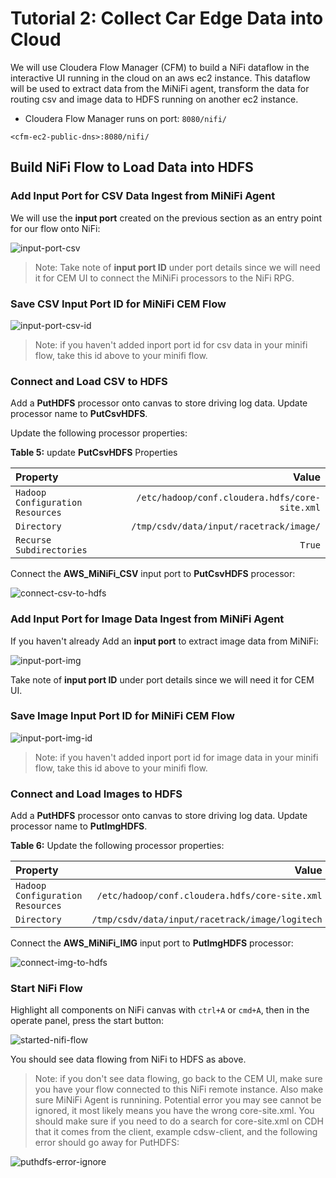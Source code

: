 # Tutorial 2: Collect Car Edge Data into Cloud

We will use Cloudera Flow Manager (CFM) to build a NiFi dataflow in the interactive UI running in the cloud on an aws ec2 instance. This dataflow will be used to extract data from the MiNiFi agent, transform the data for routing csv and image data to HDFS running on another ec2 instance.

- Cloudera Flow Manager runs on port: `8080/nifi/`

`<cfm-ec2-public-dns>:8080/nifi/`



## Build NiFi Flow to Load Data into HDFS

### Add Input Port for CSV Data Ingest from MiNiFi Agent

We will use the **input port** created on the previous section as an entry point for our flow onto NiFi:

![input-port-csv](./documentation/assets/images/tutorial2/input-port-csv.jpg)

>Note: Take note of **input port ID** under port details since we will need it for CEM UI to connect the MiNiFi processors to the NiFi RPG.

### Save CSV Input Port ID for MiNiFi CEM Flow

![input-port-csv-id](./documentation/assets/images/tutorial2/input-port-csv-id.jpg)

> Note: if you haven't added inport port id for csv data in your minifi flow, take this id above to your minifi flow.

### Connect and Load CSV to HDFS

Add a **PutHDFS** processor onto canvas to store driving log data. Update processor name to **PutCsvHDFS**.

Update the following processor properties:

**Table 5:** update **PutCsvHDFS** Properties

| Property  | Value  |
|:---|---:|
| `Hadoop Configuration Resources` | `/etc/hadoop/conf.cloudera.hdfs/core-site.xml` |
| `Directory`  | `/tmp/csdv/data/input/racetrack/image/`  |
| `Recurse Subdirectories`  |  `True`  |

Connect the **AWS_MiNiFi_CSV** input port to **PutCsvHDFS** processor:

![connect-csv-to-hdfs](./documentation/assets/images/tutorial2/connect-csv-to-hdfs.jpg)

### Add Input Port for Image Data Ingest from MiNiFi Agent

If you haven't already Add an **input port** to extract image data from MiNiFi:

![input-port-img](./documentation/assets/images/tutorial2/input-port-img.jpg)

Take note of **input port ID** under port details since we will need it for CEM UI.

### Save Image Input Port ID for MiNiFi CEM Flow

![input-port-img-id](./documentation/assets/images/tutorial2/input-port-img-id.jpg)

> Note: if you haven't added inport port id for image data in your minifi flow, take this id above to your minifi flow.

### Connect and Load Images to HDFS

Add a **PutHDFS** processor onto canvas to store driving log data. Update processor name to **PutImgHDFS**.

**Table 6:** Update the following processor properties:

| Property  | Value  |
|:---|---:|
| `Hadoop Configuration Resources` | `/etc/hadoop/conf.cloudera.hdfs/core-site.xml` |
| `Directory`  | `/tmp/csdv/data/input/racetrack/image/logitech`  |

Connect the **AWS_MiNiFi_IMG** input port to **PutImgHDFS** processor:

![connect-img-to-hdfs](./documentation/assets/images/tutorial2/connect-img-to-hdfs.jpg)

### Start NiFi Flow

Highlight all components on NiFi canvas with `ctrl+A` or `cmd+A`, then in the operate panel, press the start button:

![started-nifi-flow](./documentation/assets/images/tutorial2/started-nifi-flow.jpg)

You should see data flowing from NiFi to HDFS as above.

> Note: if you don't see data flowing, go back to the CEM UI, make sure you have your flow connected to this NiFi remote instance. Also make sure MiNiFi Agent is runnining.
Potential error you may see cannot be ignored, it most likely means you have the wrong core-site.xml. You should make sure if you need to do a search for core-site.xml on CDH that it comes from the client, example cdsw-client, and the following error should go away for PutHDFS:

![puthdfs-error-ignore](./documentation/assets/images/tutorial2/puthdfs-error-ignore.jpg)
